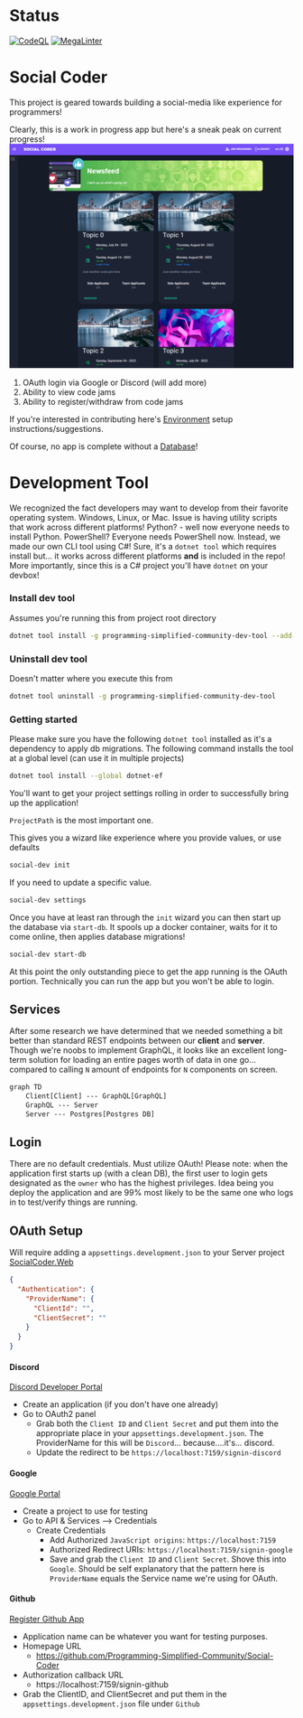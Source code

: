 # Status
[![CodeQL](https://github.com/Programming-Simplified-Community/Social-Coder/actions/workflows/codeql-analysis.yml/badge.svg)](https://github.com/Programming-Simplified-Community/Social-Coder/actions/workflows/codeql-analysis.yml)
[![MegaLinter](https://github.com/programming-simplified-community/social-coder/workflows/MegaLinter/badge.svg?branch=main)](https://github.com/programming-simplified-community/social-coder/actions?query=workflow%3AMegaLinter+branch%3Amain)


# Social Coder

This project is geared towards building a social-media like experience for programmers!

Clearly, this is a work in progress app but here's a sneak peak on current progress!
![WIP Code Jam Topics](imgs/code-jam-topics.png)
1. OAuth login via Google or Discord (will add more)
2. Ability to view code jams
3. Ability to register/withdraw from code jams

If you're interested in contributing here's [Environment](Environment.md) setup instructions/suggestions.

Of course, no app is complete without a [Database](Database.md)!

# Development Tool

We recognized the fact developers may want to develop from their favorite operating system. Windows, Linux, or Mac. Issue is having utility scripts
that work across different platforms! Python? - well now everyone needs to install Python. PowerShell? Everyone needs PowerShell now. Instead, we made our own
CLI tool using C#! Sure, it's a `dotnet tool` which requires install but... it works across different platforms **and** is included in the repo!
More importantly, since this is a C# project you'll have `dotnet` on your devbox!

### Install dev tool

Assumes you're running this from project root directory
```bash
dotnet tool install -g programming-simplified-community-dev-tool --add-source ./SocialCoder.CLI/nupkg
```

### Uninstall dev tool

Doesn't matter where you execute this from
```bash
dotnet tool uninstall -g programming-simplified-community-dev-tool
```

### Getting started

Please make sure you have the following `dotnet tool` installed as it's a dependency to apply db migrations. The following command installs the tool at a global level 
(can use it in multiple projects)
```bash
dotnet tool install --global dotnet-ef
```

You'll want to get your project settings rolling in order to successfully bring up the application!

`ProjectPath` is the most important one.

This gives you a wizard like experience where you provide values, or use defaults
```bash
social-dev init
```

If you need to update a specific value.
```bash
social-dev settings
```

Once you have at least ran through the `init` wizard you can then start up the database via `start-db`. It spools up a docker container,
waits for it to come online, then applies database migrations! 

```bash
social-dev start-db
```

At this point the only outstanding piece to get the app running is the OAuth portion. Technically you can run the app but you won't be able to login.

## Services

After some research we have determined that we needed something a bit better than standard REST endpoints between our **client** and **server**. 
Though we're noobs to implement GraphQL, it looks like an excellent long-term solution for loading an entire pages worth of data in one go... compared to
calling `N` amount of endpoints for `N` components on screen.

```mermaid
graph TD
    Client[Client] --- GraphQL[GraphQL]
    GraphQL --- Server
    Server --- Postgres[Postgres DB]
```

## Login
There are no default credentials. Must utilize OAuth! Please note: when the application first starts up (with a clean DB), the first user to login gets designated as the `owner` who has the highest privileges.
Idea being you deploy the application and are 99% most likely to be the same one who logs in to test/verify things are running.

## OAuth Setup

Will require adding a `appsettings.development.json` to your Server project [SocialCoder.Web](SocialCoder.Web)

```json
{
  "Authentication": {
    "ProviderName": {
      "ClientId": "",
      "ClientSecret": ""
    }
  }
}
```

#### Discord

[Discord Developer Portal](https://discord.com/developers/applications)

- Create an application (if you don't have one already)
- Go to OAuth2 panel
  - Grab both the `Client ID` and `Client Secret` and put them into the appropriate place in your `appsettings.development.json`. The ProviderName for this will be `Discord`... because....it's... discord.
  - Update the redirect to be `https://localhost:7159/signin-discord`

#### Google

[Google Portal](https://console.cloud.google.com)

- Create a project to use for testing
- Go to API & Services --> Credentials
  - Create Credentials 
    - Add Authorized `JavaScript origins`: `https://localhost:7159`
    - Authorized Redirect URIs: `https://localhost:7159/signin-google`
    - Save and grab the `Client ID` and `Client Secret`. Shove this into `Google`. Should be self explanatory that the pattern here is `ProviderName` equals the Service name we're using for OAuth.

#### Github

[Register Github App](https://github.com/settings/applications/new)

- Application name can be whatever you want for testing purposes.
- Homepage URL
  - https://github.com/Programming-Simplified-Community/Social-Coder
- Authorization callback URL
  - https://localhost:7159/signin-github
- Grab the ClientID, and ClientSecret and put them in the `appsettings.development.json` file under `Github`